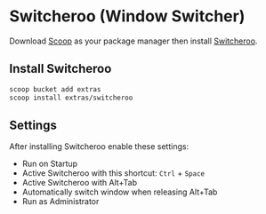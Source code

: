 # Switcheroo (Window Switcher)
Download [Scoop](https://github.com/BosEriko/scoop) as your package manager then install [Switcheroo](https://scoop.sh/#/apps?q=switcheroo).

## Install Switcheroo
```sh
scoop bucket add extras
scoop install extras/switcheroo
```
## Settings
After installing Switcheroo enable these settings:
- Run on Startup
- Active Switcheroo with this shortcut: `Ctrl` + `Space`
- Active Switcheroo with Alt+Tab
- Automatically switch window when releasing Alt+Tab
- Run as Administrator